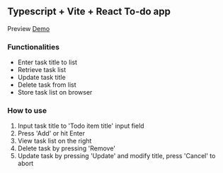 ## Typescript + Vite + React To-do app

Preview
[Demo](screenshot.png)

### Functionalities

- Enter task title to list
- Retrieve task list
- Update task title
- Delete task from list
- Store task list on browser

### How to use

1. Input task title to 'Todo item title' input field
2. Press 'Add' or hit Enter
3. View task list on the right
4. Delete task by pressing 'Remove'
5. Update task by pressing 'Update' and modify title, press 'Cancel' to abort